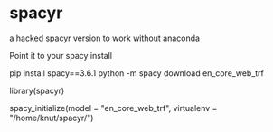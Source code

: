 # spacyr
a hacked spacyr version to work without anaconda

Point it to your spacy install 

pip install spacy==3.6.1
python -m spacy download en_core_web_trf

  library(spacyr)



  spacy_initialize(model = "en_core_web_trf", virtualenv = "/home/knut/spacyr/")
